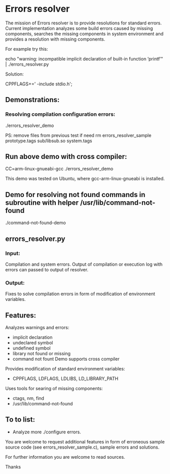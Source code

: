 # Errors resolver

The mission of Errors resolver is to provide resolutions for standard errors. Current implementation analyzes some build errors caused by missing components, searches the missing components in system environment and provides a resolution with missing components.

For example try this:

echo "warning: incompatible implicit declaration of built-in function ‘printf’" | ./errors_resolver.py

Solution:

CPPFLAGS+=' -include stdio.h';

## Demonstrations:

### Resolving compilation configuration errors:

./errors_resolver_demo

PS: remove files from previous test if need
rm errors_resolver_sample prototype.tags sub/libsub.so system.tags

## Run above demo with cross compiler:

CC=arm-linux-gnueabi-gcc ./errors_resolver_demo

This demo was tested on Ubuntu, where gcc-arm-linux-gnueabi is installed.

## Demo for resolving not found commands in subroutine with helper /usr/lib/command-not-found

./command-not-found-demo

## errors_resolver.py

### Input:

Compilation and system errors.
Output of compilation or execution log with errors can passed to output of resolver.

### Output:

Fixes to solve compilation errors in form of modification of environment variables.

## Features:

Analyzes warnings and errors:
* implicit declaration
* undeclared symbol
* undefined symbol
* library not found or missing
* command not fount
Demo supports cross compiler

Provides modification of standard environment variables:
* CPPFLAGS, LDFLAGS, LDLIBS, LD_LIBRARY_PATH

Uses tools for searing of missing components:
* ctags, nm, find
* /usr/lib/command-not-found

## To to list:
* Analyze more ./configure errors.


You are welcome to request additional features in form of erroneous sample source code (see errors_resolver_sample.c), sample errors and solutions.

For further information you are welcome to read sources.

Thanks
